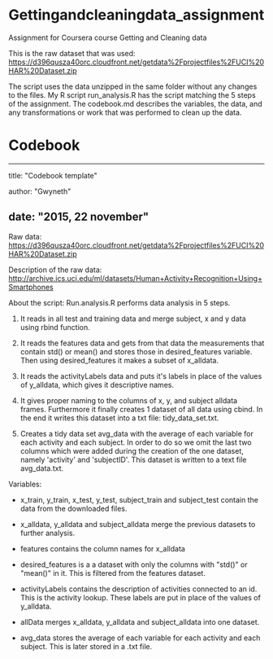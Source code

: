 # Gettingandcleaningdata_assignment
Assignment for Coursera course Getting and Cleaning data

This is the raw dataset that was used: https://d396qusza40orc.cloudfront.net/getdata%2Fprojectfiles%2FUCI%20HAR%20Dataset.zip

The script uses the data unzipped in the same folder without any changes to the files. 
My R script run_analysis.R has the script matching the 5 steps of the assignment. 
The codebook.md describes the variables, the data, and any transformations or work that was performed to clean up the data. 

# Codebook

---
title: "Codebook template"

author: "Gwyneth"

date: "2015, 22 november"
---

Raw data:
https://d396qusza40orc.cloudfront.net/getdata%2Fprojectfiles%2FUCI%20HAR%20Dataset.zip 

Description of the raw data:
http://archive.ics.uci.edu/ml/datasets/Human+Activity+Recognition+Using+Smartphones 

About the script:
Run.analysis.R performs data analysis in 5 steps.

1. It reads in all test and training data and merge subject, x and y data using rbind function.

2. It reads the features data and gets from that data the measurements that contain std() or mean() and stores those in desired_features variable. Then using desired_features it makes a subset of x_alldata.

3. It reads the activityLabels data and puts it's labels in place of the values of y_alldata, which gives it descriptive names. 

4. It gives proper naming to the columns of x, y, and subject alldata frames. Furthermore it finally creates 1 dataset of all data using cbind. In the end it writes this dataset into a txt file: tidy_data_set.txt.

5. Creates a tidy data set avg_data with the average of each variable for each activity and each subject. In order to do so we omit the last two columns which were added during the creation of the one dataset, namely 'activity' and 'subjectID'. This dataset is written to a text file avg_data.txt.


Variables:
- x_train, y_train, x_test, y_test, subject_train and subject_test contain the data from the downloaded files.

- x_alldata, y_alldata and subject_alldata merge the previous datasets to further analysis.

- features contains the column names for x_alldata 

- desired_features is a a dataset with only the columns with "std()" or "mean()" in it. This is filtered from the features dataset.

- activityLabels contains the description of activities connected to an id. This is the activity lookup. These labels are put in place of the values of y_alldata.

- allData merges x_alldata, y_alldata and subject_alldata into one dataset. 
- avg_data stores the average of each variable for each activity and each subject. This is later stored in a .txt file. 
